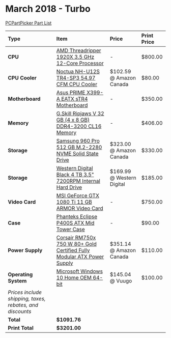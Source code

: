 # March 2018 - Turbo

[PCPartPicker Part List](https://ca.pcpartpicker.com/list/MMGn9r)

| Type                                                     | Item                                                                                                                                                                          | Price                     | Print Price |
| :------------------------------------------------------- | :---------------------------------------------------------------------------------------------------------------------------------------------------------------------------- | :------------------------ | :---------- |
| **CPU**                                                  | [AMD Threadripper 1920X 3.5 GHz 12-Core Processor](https://ca.pcpartpicker.com/product/cRDzK8/amd-threadripper-1920x-35ghz-12-core-processor-yd192xa8aewof)                   | -                         | $800.00     |
| **CPU Cooler**                                           | [Noctua NH-U12S TR4-SP3 54.97 CFM CPU Cooler](https://ca.pcpartpicker.com/product/NDtWGX/noctua-nh-u12s-tr4-sp3-934-cfm-cpu-cooler-nh-u12s-tr4-sp3)                           | $102.59 @ Amazon Canada   | $80.00      |
| **Motherboard**                                          | [Asus PRIME X399-A EATX sTR4 Motherboard](https://ca.pcpartpicker.com/product/wMjWGX/asus-prime-x399-a-eatx-tr4-motherboard-prime-x399-a)                                     | -                         | $350.00     |
| **Memory**                                               | [G.Skill Ripjaws V 32 GB (4 x 8 GB) DDR4-3200 CL16 Memory](https://ca.pcpartpicker.com/product/7cqbt6/gskill-memory-f43200c16q32gvkb)                                         | -                         | $406.00     |
| **Storage**                                              | [Samsung 960 Pro 512 GB M.2-2280 NVME Solid State Drive](https://ca.pcpartpicker.com/product/TstWGX/samsung-960-pro-512gb-m2-2280-solid-state-drive-mz-v6p512bw)              | $323.00 @ Amazon Canada   | $330.00     |
| **Storage**                                              | [Western Digital Black 4 TB 3.5" 7200RPM Internal Hard Drive](https://ca.pcpartpicker.com/product/dGHRsY/western-digital-black-4tb-35-7200rpm-internal-hard-drive-wd4005fzbx) | $169.99 @ Western Digital | $185.00     |
| **Video Card**                                           | [MSI GeForce GTX 1080 Ti 11 GB ARMOR Video Card](https://ca.pcpartpicker.com/product/7xKhP6/msi-geforce-gtx-1080-ti-11gb-armor-video-card-geforce-gtx-1080-ti-armor-11g-oc)   | -                         | $750.00     |
| **Case**                                                 | [Phanteks Eclipse P400S ATX Mid Tower Case](https://ca.pcpartpicker.com/product/gmJkcf/phanteks-eclipse-p400s-tempered-glass-atx-mid-tower-case-ph-ec416pstg_wt)              | -                         | $90.00      |
| **Power Supply**                                         | [Corsair RM750x 750 W 80+ Gold Certified Fully Modular ATX Power Supply](https://ca.pcpartpicker.com/product/9q38TW/corsair-power-supply-cp9020092na)                         | $351.14 @ Amazon Canada   | $110.00     |
| **Operating System**                                     | [Microsoft Windows 10 Home OEM 64-bit](https://ca.pcpartpicker.com/product/wtgPxr/microsoft-os-kw900140)                                                                      | $145.04 @ Vuugo           | $100.00     |
| _Prices include shipping, taxes, rebates, and discounts_ |
| **Total**                                                | **$1091.76**                                                                                                                                                                  |
| **Print Total**                                          | **$3201.00**                                                                                                                                                                  |

